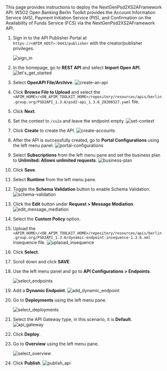 This page provides instructions to deploy the NextGenPsd2XS2AFramework API. WSO2 Open Banking Berlin Toolkit 
provides the Account Information Service (AIS), Payment Initiation Service (PIS), and Confirmation on the Availability 
of Funds Service (FCS) via the NextGenPsd2XS2AFramework API. 

1. Sign in to the API Publisher Portal at `https://<APIM_HOST>:9443/publisher` with the creator/publisher privileges.

    ![sign_in](../assets/img/get-started/quick-start-guide/sign-in.png)

2. In the homepage, go to **REST API** and select **Import Open API**. ![let's_get_started](../assets/img/get-started/quick-start-guide/lets-get-started.png)

3. Select **OpenAPI File/Archive**. ![create-an-api](../assets/img/get-started/quick-start-guide/create-an-api.png)

4. Click **Browse File to Upload** and select the `<APIM_HOME>/<OB_APIM_TOOLKIT_HOME>/repository/resources/apis/berlin.group.org/PSD2API_1.3.6/psd2-api_1.3.6_20200327.yaml` file.

5. Click **Next**.

6. Set the context to `/xs2a` and leave the endpoint empty. ![set-context](../assets/img/try-out/account-flow/set-context.png)

7. Click **Create** to create the API. ![create-accounts](../assets/img/get-started/quick-start-guide/create-accounts.png)

8. After the API is successfully created, go to **Portal Configurations** using the left menu panel. ![portal-configurations](../assets/img/get-started/quick-start-guide/portal-configurations.png)

9. Select **Subscriptions** from the left menu pane and set the business plan to **Unlimited: Allows unlimited requests**. ![business-plan](../assets/img/get-started/quick-start-guide/business-plan.png)

10. Click **Save**.

11. Select **Runtime** from the left menu pane.

12. Toggle the **Schema Validation** button to enable Schema Validation. ![schema-validation](../assets/img/get-started/quick-start-guide/schema-validation.png)

13. Click the **Edit** button under **Request > Message Mediation**. ![edit_message_mediation](../assets/img/get-started/quick-start-guide/edit-message-mediation.png)

14. Select the **Custom Policy** option.

15. Upload the `<APIM_HOME>/<OB_APIM_TOOLKIT_HOME>/repository/resources/apis/berlin.group.org/PSD2API_1.3.6/dynamic-endpoint-insequence-1.3.6.xml` insequence file. ![uplaoad_insequence](../assets/img/try-out/account-flow/upload-insequence.png)

16. Click **Select**.

17. Scroll down and click **SAVE**.

18. Use the left menu panel and go to **API Configurations > Endpoints**.

    ![select_endpoints](../assets/img/get-started/quick-start-guide/select-endpoints.png)

19. Add a **Dynamic Endpoint**. ![add_dynamic_endpoint](../assets/img/get-started/quick-start-guide/add_dynamic_endpoint.png)

20. Go to **Deployments** using the left menu pane.

    ![select_deployments](../assets/img/get-started/quick-start-guide/select-deployments.png)

21. Select the API Gateway type, in this scenario, it is **Default**. ![api_gateway](../assets/img/get-started/quick-start-guide/dcr-api-gateway.png)

22. Click **Deploy**.

23. Go to **Overview** using the left menu pane.

    ![select_overview](../assets/img/get-started/quick-start-guide/select-overview.png)

24. Click **Publish**. ![publish_api](../assets/img/get-started/quick-start-guide/publish-api.png)